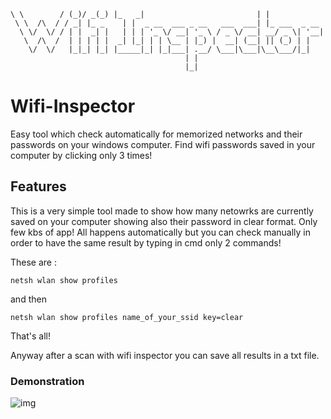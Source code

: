  ``` __          ___  __ _   _____                           _             
 \ \        / (_)/ _(_) |_   _|                         | |            
  \ \  /\  / / _| |_ _    | |  _ __  ___ _ __   ___  ___| |_ ___  _ __ 
   \ \/  \/ / | |  _| |   | | | '_ \/ __| '_ \ / _ \/ __| __/ _ \| '__|
    \  /\  /  | | | | |  _| |_| | | \__ | |_) |  __| (__| || (_) | |   
     \/  \/   |_|_| |_| |_____|_| |_|___| .__/ \___|\___|\__\___/|_|   
                                        | |                            
                                        |_|                            
```
# Wifi-Inspector
Easy tool which check automatically for memorized networks and their passwords on your windows computer.
Find wifi passwords saved in your computer by clicking only 3 times!
## Features

This is a very simple tool made to show how many netowrks are currently saved on your computer showing also their password in clear format. Only few kbs of app! All happens automatically but you can check manually in order to have the same result by typing in cmd only 2 commands!


These are :

```
netsh wlan show profiles
```

and then 

```
netsh wlan show profiles name_of_your_ssid key=clear
```

That's all!

Anyway after a scan with wifi inspector you can save all results in a txt file.

### Demonstration

 ![img](https://i.imgur.com/3ayW5FZ.gif)
